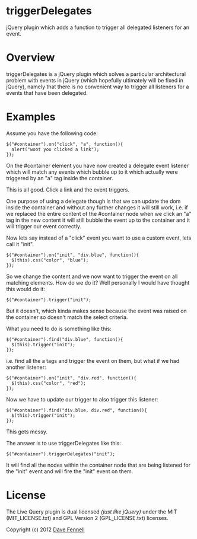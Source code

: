 triggerDelegates
================

jQuery plugin which adds a function to trigger all delegated listeners for an event.

# Overview

triggerDelegates is a jQuery plugin which solves a particular architectural problem with events in jQuery (which hopefully ultimately will be fixed in jQuery), namely that there is no convenient way to trigger all listeners for a events that have been delegated.

# Examples

Assume you have the following code:

    $("#container").on("click", "a", function(){
      alert("woot you clicked a link");
    });

On the #container element you have now created a delegate event listener which will match any events which bubble up to it which actually were triggered by an "a" tag inside the container.

This is all good.  Click a link and the event triggers.

One purpose of using a delegate though is that we can update the dom inside the container and without any further changes it will still work, i.e. if we replaced the entire content of the #container node when we click an "a" tag in the new content it will still bubble the event up to the container and it will trigger our event correctly.

Now lets say instead of a "click" event you want to use a custom event, lets call it "init".  

    $("#container").on("init", "div.blue", function(){
      $(this).css("color", "blue");
    });

So we change the content and we now want to trigger the event on all matching elements.  How do we do it? Well personally I would have thought this would do it:

    $("#container").trigger("init");

But it doesn't, which kinda makes sense because the event was raised on the container so doesn't match the select criteria.

What you need to do is something like this:

    $("#container").find("div.blue", function(){
      $(this).trigger("init");
    });

i.e. find all the a tags and trigger the event on them, but what if we had another listener:

    $("#container").on("init", "div.red", function(){
      $(this).css("color", "red");
    });

Now we have to update our trigger to also trigger this listener:

    $("#container").find("div.blue, div.red", function(){
      $(this).trigger("init");
    });

This gets messy.

The answer is to use triggerDelegates like this:

    $("#container").triggerDelegates("init");

It will find all the nodes within the container node that are being listened for the "init" event and will fire the "init" event on them.

# License

The Live Query plugin is dual licensed *(just like jQuery)* under the MIT (MIT\_LICENSE.txt) and GPL Version 2 (GPL\_LICENSE.txt) licenses.

Copyright (c) 2012 [Dave Fennell](http://www.microtux.co.uk)